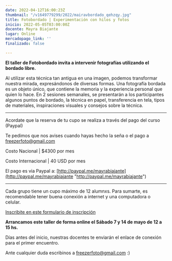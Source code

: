 ```yaml
---
date: 2022-04-12T16:00:23Z
thumbnail: "/v1649779299/2022/mairavbordado_qehzqy.jpg"
title: Fotobordado | Experimentación con hilos y fotos
inicio: 2022-05-05T03:00:00Z
docente: Mayra Biajante
lugar: Online
mercadopago_link: ''
finalizado: false

---
```

**El taller de Fotobordado invita a intervenir fotografías utilizando el bordado libre.**

Al utilizar esta técnica tan antigua en una imagen, podemos transformar nuestra mirada, expresándonos de diversas formas. Una fotografía bordada es un objeto único, que contiene la memoria y la experiencia personal que quien lo hace. En 2 sesiones semanales, se presentarán a los participantes algunos puntos de bordado, la técnica en papel, transferencia en tela, tipos de materiales, inspiraciones visuales y consejos sobre la técnica.

***

Acordate que la reserva de tu cupo se realiza a través del pago del curso (Paypal)

Te pedimos que nos avises cuando hayas hecho la seña o el pago a freezerfoto@gmail.com

Costo Nacional | $4300 por mes

Costo Internacional | 40 USD por mes

El pago es via Paypal a: [http://paypal.me/mayrabiajante](http://paypal.me/mayrabiajante "http://paypal.me/mayrabiajante")

***

Cada grupo tiene un cupo máximo de 12 alumnxs. Para sumarte, es recomendable tener buena conexión a internet y una computadora o celular.

[Inscribite en este formulario de inscripción](https://docs.google.com/forms/d/1FEQmGD9s4Qf295d3i-OGmF5jJWsRbPC1mQ_Sc6lcUv4/edit)

**Arrancamos este taller de forma online el Sábado 7 y 14 de mayo de 12 a 15 hs.**

Días antes del inicio, nuestras docentes te enviarán el enlace de conexión para el primer encuentro.

Ante cualquier duda escribinos a freezerfoto@gmail.com :)